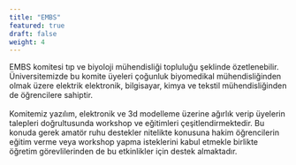 ```yaml
---
title: "EMBS"
featured: true
draft: false
weight: 4
---
```


EMBS komitesi tıp ve biyoloji mühendisliği topluluğu şeklinde özetlenebilir.
Üniversitemizde bu komite üyeleri çoğunluk biyomedikal mühendisliğinden olmak üzere elektrik elektronik, bilgisayar, kimya ve tekstil mühendisliğinden de öğrencilere sahiptir.<br><br>
Komitemiz yazılım, elektronik ve 3d modelleme üzerine ağırlık verip üyelerin talepleri doğrultusunda workshop ve eğitimleri çeşitlendirmektedir. Bu konuda gerek amatör ruhu destekler nitelikte konusuna hakim öğrencilerin eğitim verme veya workshop yapma isteklerini kabul etmekle birlikte öğretim görevlilerinden de bu etkinlikler için destek almaktadır.


